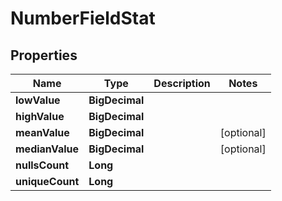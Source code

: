 

# NumberFieldStat

## Properties

Name | Type | Description | Notes
------------ | ------------- | ------------- | -------------
**lowValue** | **BigDecimal** |  | 
**highValue** | **BigDecimal** |  | 
**meanValue** | **BigDecimal** |  |  [optional]
**medianValue** | **BigDecimal** |  |  [optional]
**nullsCount** | **Long** |  | 
**uniqueCount** | **Long** |  | 



